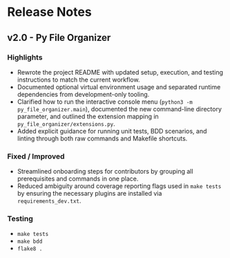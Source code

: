 # Release Notes

## v2.0 - Py File Organizer

### Highlights
- Rewrote the project README with updated setup, execution, and testing instructions to match the current workflow.
- Documented optional virtual environment usage and separated runtime dependencies from development-only tooling.
 - Clarified how to run the interactive console menu (`python3 -m py_file_organizer.main`), documented the new command-line directory parameter, and outlined the extension mapping in `py_file_organizer/extensions.py`.
- Added explicit guidance for running unit tests, BDD scenarios, and linting through both raw commands and Makefile shortcuts.

### Fixed / Improved
- Streamlined onboarding steps for contributors by grouping all prerequisites and commands in one place.
- Reduced ambiguity around coverage reporting flags used in `make tests` by ensuring the necessary plugins are installed via `requirements_dev.txt`.

### Testing
- `make tests`
- `make bdd`
- `flake8 .`
